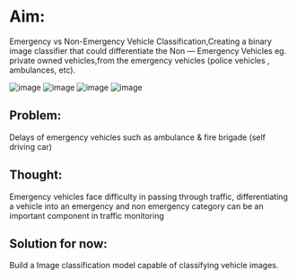 # Aim:
Emergency vs Non-Emergency Vehicle Classification,Creating a binary image classifier that could differentiate the Non — Emergency Vehicles eg. private owned vehicles,from the emergency vehicles (police vehicles , ambulances, etc).

![image](https://user-images.githubusercontent.com/26667491/123182778-c4232380-d4ad-11eb-9ca4-487f9fc2c573.png) ![image](https://user-images.githubusercontent.com/26667491/123182957-254af700-d4ae-11eb-8c3d-4af8b196b1b8.png)
![image](https://user-images.githubusercontent.com/26667491/123182998-385dc700-d4ae-11eb-8d19-b22ae71a5242.png) ![image](https://user-images.githubusercontent.com/26667491/123183255-d487ce00-d4ae-11eb-9a0f-3b3823b10ec9.png)



## Problem: 
Delays of emergency vehicles such as ambulance & fire brigade (self driving car)

## Thought: 
Emergency vehicles face difficulty in passing through traffic, differentiating a vehicle into an emergency and non emergency category can be an important component in traffic monitoring

## Solution for now:
Build a Image classification model capable of classifying vehicle images.
